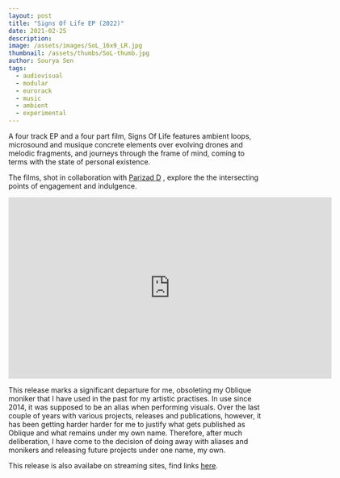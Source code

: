 ```yaml
---
layout: post
title: "Signs Of Life EP (2022)"
date: 2021-02-25
description:
image: /assets/images/SoL_16x9_LR.jpg
thumbnail: /assets/thumbs/SoL-thumb.jpg
author: Sourya Sen
tags:
  - audiovisual
  - modular
  - eurorack
  - music
  - ambient
  - experimental
---
```


A four track EP and a four part film, Signs Of Life features ambient loops, microsound and musique concrete elements over evolving drones and melodic fragments, and journeys through the frame of mind, coming to terms with the state of personal existence.

The films, shot in collaboration with [Parizad D](http://parizad-d.com) , explore the the intersecting points of engagement and indulgence.

<iframe width="640" height="360" src="https://www.youtube.com/embed/s1OqAeyIYTI" title="YouTube video player" frameborder="0" allow="accelerometer; autoplay; clipboard-write; encrypted-media; gyroscope; picture-in-picture" allowfullscreen></iframe>

This release marks a significant departure for me, obsoleting my Oblique moniker that I have used in the past for my artistic practises. In use since 2014, it was supposed to be an alias when performing visuals. Over the last couple of years with various projects, releases and publications, however, it has been getting harder harder for me to justify what gets published as Oblique and what remains under my own name. Therefore, after much deliberation, I have come to the decision of doing away with aliases and monikers and releasing future projects under one name, my own. 

This release is also availabe on streaming sites, find links [here](/releasesandpublications).






